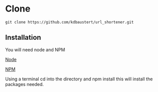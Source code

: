 # Clone
```
git clone https://github.com/kdbaustert/url_shortener.git
```

## Installation

You will need node and NPM

[Node](https://nodejs.org/en/)

[NPM](https://www.npmjs.com/)

Using a terminal cd into the directory and npm install this will install the packages needed.
